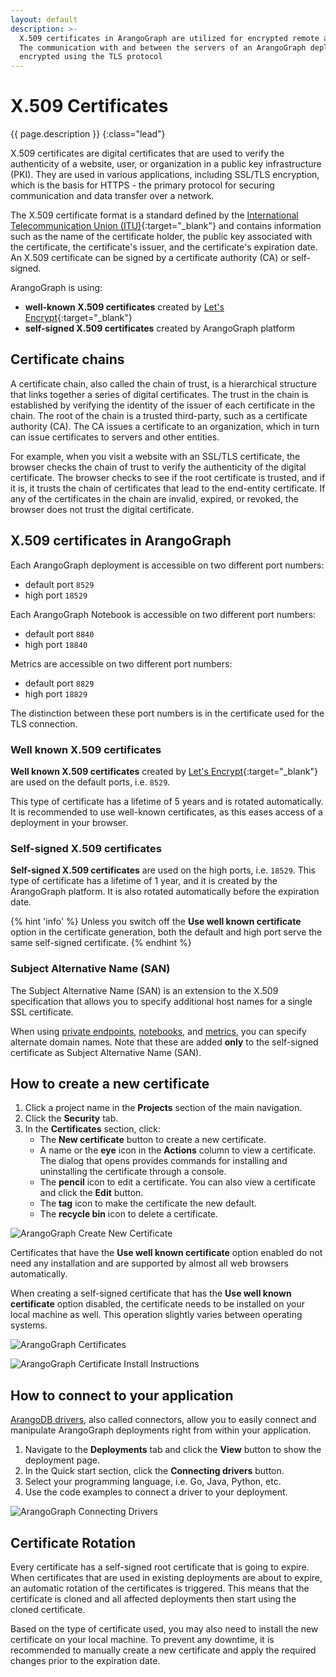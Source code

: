 ```yaml
---
layout: default
description: >-
  X.509 certificates in ArangoGraph are utilized for encrypted remote administration.
  The communication with and between the servers of an ArangoGraph deployment is
  encrypted using the TLS protocol
---
```

# X.509 Certificates

{{ page.description }}
{:class="lead"}

X.509 certificates are digital certificates that are used to verify the
authenticity of a website, user, or organization in a public key infrastructure
(PKI). They are used in various applications, including SSL/TLS encryption,
which is the basis for HTTPS - the primary protocol for securing communication
and data transfer over a network.

The X.509 certificate format is a standard defined by the
[International Telecommunication Union (ITU)](https://www.itu.int/en/Pages/default.aspx){:target="_blank"}
and contains information such as the name of the certificate holder, the public
key associated with the certificate, the certificate's issuer, and the
certificate's expiration date. An X.509 certificate can be signed by a
certificate authority (CA) or self-signed.

ArangoGraph is using:
- **well-known X.509 certificates** created by
[Let's Encrypt](https://letsencrypt.org/){:target="_blank"}
- **self-signed X.509 certificates** created by ArangoGraph platform

## Certificate chains

A certificate chain, also called the chain of trust, is a hierarchical structure
that links together a series of digital certificates. The trust in the chain is
established by verifying the identity of the issuer of each certificate in the
chain. The root of the chain is a trusted third-party, such as a certificate
authority (CA). The CA issues a certificate to an organization, which in turn
can issue certificates to servers and other entities. 

For example, when you visit a website with an SSL/TLS certificate, the browser
checks the chain of trust to verify the authenticity of the digital certificate.
The browser checks to see if the root certificate is trusted, and if it is, it
trusts the chain of certificates that lead to the end-entity certificate.
If any of the certificates in the chain are invalid, expired, or revoked, the
browser does not trust the digital certificate.

## X.509 certificates in ArangoGraph

Each ArangoGraph deployment is accessible on two different port numbers:
- default port `8529`
- high port `18529`

Each ArangoGraph Notebook is accessible on two different port numbers:
- default port `8840`
- high port `18840`

Metrics are accessible on two different port numbers:
- default port `8829`
- high port `18829`

The distinction between these port numbers is in the certificate used for the
TLS connection.

### Well known X.509 certificates

**Well known X.509 certificates** created by
[Let's Encrypt](https://letsencrypt.org/){:target="_blank"} are used on the
default ports, i.e. `8529`.

This type of certificate has a lifetime of 5 years and is rotated automatically.
It is recommended to use well-known certificates, as this eases access of a
deployment in your browser.

### Self-signed X.509 certificates

**Self-signed X.509 certificates** are used on the high ports, i.e. `18529`.
This type of certificate has a lifetime of 1 year, and it is created by the
ArangoGraph platform. It is also rotated automatically before the expiration
date.

{% hint 'info' %}
Unless you switch off the **Use well known certificate** option in the
certificate generation, both the default and high port serve the same
self-signed certificate.
{% endhint %}

### Subject Alternative Name (SAN)

The Subject Alternative Name (SAN) is an extension to the X.509 specification 
that allows you to specify additional host names for a single SSL certificate.

When using [private endpoints](deployments.html#how-to-create-a-private-endpoint-deployment),
[notebooks](notebooks.html), and [metrics](monitoring-metrics.html), you can specify 
alternate domain names. Note that these are added **only** to the self-signed certificate
as Subject Alternative Name (SAN).

## How to create a new certificate

1. Click a project name in the **Projects** section of the main navigation.
2. Click the **Security** tab.
3. In the **Certificates** section, click:
   - The **New certificate** button to create a new certificate.
   - A name or the **eye** icon in the **Actions** column to view a certificate.
     The dialog that opens provides commands for installing and uninstalling
     the certificate through a console.
   - The **pencil** icon to edit a certificate.
     You can also view a certificate and click the **Edit** button.
   - The **tag** icon to make the certificate the new default.
   - The **recycle bin** icon to delete a certificate.

![ArangoGraph Create New Certificate](images/arangograph-new-certificate.png)

Certificates that have the **Use well known certificate** option enabled do
not need any installation and are supported by almost all web browsers
automatically.

When creating a self-signed certificate that has the **Use well known certificate**
option disabled, the certificate needs to be installed on your local machine as
well. This operation slightly varies between operating systems.

![ArangoGraph Certificates](images/arangograph-cert-page-with-cert-present.png)

![ArangoGraph Certificate Install Instructions](images/arangograph-cert-install-instructions.png)

## How to connect to your application

[ArangoDB drivers](../drivers/index.html), also called connectors, allow you to
easily connect and manipulate ArangoGraph deployments right from within your
application. 

1. Navigate to the **Deployments** tab and click the **View** button to show the
   deployment page.
2. In the Quick start section, click the **Connecting drivers** button.
3. Select your programming language, i.e. Go, Java, Python, etc.
4. Use the code examples to connect a driver to your deployment.

![ArangoGraph Connecting Drivers](images/arangograph-connecting-drivers.png)

## Certificate Rotation

Every certificate has a self-signed root certificate that is going to expire.
When certificates that are used in existing deployments are about to expire,
an automatic rotation of the certificates is triggered. This means that the
certificate is cloned and all affected deployments then start using
the cloned certificate. 

Based on the type of certificate used, you may also need to install the new
certificate on your local machine. To prevent any downtime, it is recommended to
manually create a new certificate and apply the required changes prior
to the expiration date.